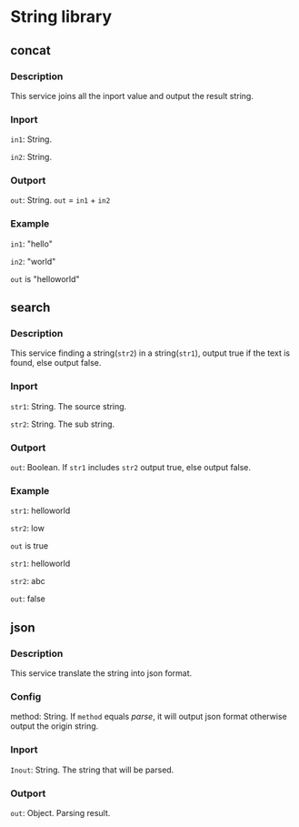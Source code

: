 String library
================
## concat

### Description

This service joins all the inport value and output the result string.

### Inport

`in1`: String.

`in2`: String.

### Outport

`out`: String. `out` = `in1` + `in2`

### Example

`in1`: "hello"

`in2`: "world"

`out` is "helloworld"


## search

### Description

This service finding a string(`str2`) in a string(`str1`), output true if the text is found, else output false.

### Inport

`str1`: String. The source string.

`str2`: String. The sub string.

### Outport

`out`: Boolean. If `str1` includes `str2` output true, else output false.

### Example

`str1`: helloworld

`str2`: low

`out` is true


`str1`: helloworld

`str2`: abc

`out`: false


## json

### Description

This service translate the string into json format.

### Config

method: String. If `method` equals *parse*, it will output json format otherwise output the origin string. 

### Inport

`Inout`: String. The string that will be parsed.

### Outport

`out`: Object. Parsing result.
